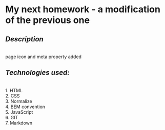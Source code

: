 # My next homework - a modification of the previous one
## *Description*
<br>page icon and meta property added
## *Technologies used:*
<br>1. HTML
<br>2. CSS
<br>3. Normalize
<br>4. BEM convention
<br>5. JavaScript
<br>6. GIT
<br>7. Markdown
